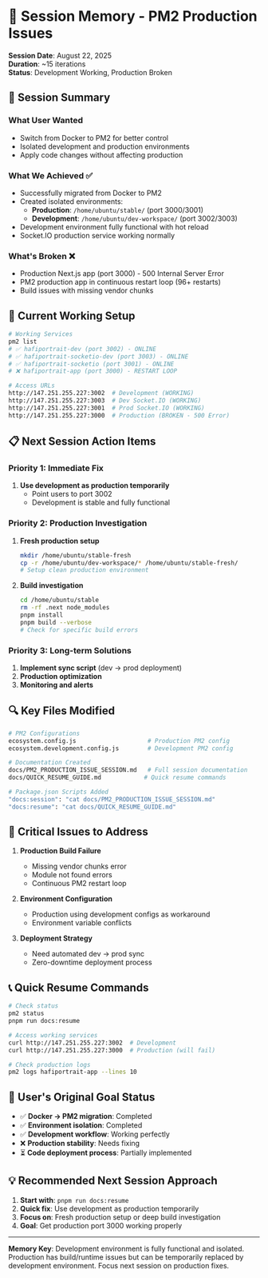 # 🧠 Session Memory - PM2 Production Issues

**Session Date**: August 22, 2025  
**Duration**: ~15 iterations  
**Status**: Development Working, Production Broken  

## 🎯 Session Summary

### What User Wanted
- Switch from Docker to PM2 for better control
- Isolated development and production environments
- Apply code changes without affecting production

### What We Achieved ✅
- Successfully migrated from Docker to PM2
- Created isolated environments:
  - **Production**: `/home/ubuntu/stable/` (port 3000/3001)
  - **Development**: `/home/ubuntu/dev-workspace/` (port 3002/3003)
- Development environment fully functional with hot reload
- Socket.IO production service working normally

### What's Broken ❌
- Production Next.js app (port 3000) - 500 Internal Server Error
- PM2 production app in continuous restart loop (96+ restarts)
- Build issues with missing vendor chunks

## 🔧 Current Working Setup

```bash
# Working Services
pm2 list
# ✅ hafiportrait-dev (port 3002) - ONLINE
# ✅ hafiportrait-socketio-dev (port 3003) - ONLINE  
# ✅ hafiportrait-socketio (port 3001) - ONLINE
# ❌ hafiportrait-app (port 3000) - RESTART LOOP

# Access URLs
http://147.251.255.227:3002  # Development (WORKING)
http://147.251.255.227:3003  # Dev Socket.IO (WORKING)
http://147.251.255.227:3001  # Prod Socket.IO (WORKING)
http://147.251.255.227:3000  # Production (BROKEN - 500 Error)
```

## 📋 Next Session Action Items

### Priority 1: Immediate Fix
1. **Use development as production temporarily**
   - Point users to port 3002
   - Development is stable and fully functional

### Priority 2: Production Investigation
1. **Fresh production setup**
   ```bash
   mkdir /home/ubuntu/stable-fresh
   cp -r /home/ubuntu/dev-workspace/* /home/ubuntu/stable-fresh/
   # Setup clean production environment
   ```

2. **Build investigation**
   ```bash
   cd /home/ubuntu/stable
   rm -rf .next node_modules
   pnpm install
   pnpm build --verbose
   # Check for specific build errors
   ```

### Priority 3: Long-term Solutions
1. **Implement sync script** (dev → prod deployment)
2. **Production optimization**
3. **Monitoring and alerts**

## 🔍 Key Files Modified

```bash
# PM2 Configurations
ecosystem.config.js                    # Production PM2 config
ecosystem.development.config.js        # Development PM2 config

# Documentation Created
docs/PM2_PRODUCTION_ISSUE_SESSION.md   # Full session documentation
docs/QUICK_RESUME_GUIDE.md            # Quick resume commands

# Package.json Scripts Added
"docs:session": "cat docs/PM2_PRODUCTION_ISSUE_SESSION.md"
"docs:resume": "cat docs/QUICK_RESUME_GUIDE.md"
```

## 🚨 Critical Issues to Address

1. **Production Build Failure**
   - Missing vendor chunks error
   - Module not found errors
   - Continuous PM2 restart loop

2. **Environment Configuration**
   - Production using development configs as workaround
   - Environment variable conflicts

3. **Deployment Strategy**
   - Need automated dev → prod sync
   - Zero-downtime deployment process

## 📞 Quick Resume Commands

```bash
# Check status
pm2 status
pnpm run docs:resume

# Access working services
curl http://147.251.255.227:3002  # Development
curl http://147.251.255.227:3000  # Production (will fail)

# Check production logs
pm2 logs hafiportrait-app --lines 10
```

## 🎯 User's Original Goal Status

- ✅ **Docker → PM2 migration**: Completed
- ✅ **Environment isolation**: Completed  
- ✅ **Development workflow**: Working perfectly
- ❌ **Production stability**: Needs fixing
- ⏳ **Code deployment process**: Partially implemented

## 💡 Recommended Next Session Approach

1. **Start with**: `pnpm run docs:resume`
2. **Quick fix**: Use development as production temporarily
3. **Focus on**: Fresh production setup or deep build investigation
4. **Goal**: Get production port 3000 working properly

---

**Memory Key**: Development environment is fully functional and isolated. Production has build/runtime issues but can be temporarily replaced by development environment. Focus next session on production fixes.